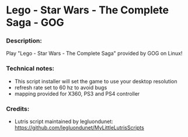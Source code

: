 # Lego - Star  Wars - The Complete Saga - GOG
### Description:
Play "Lego - Star Wars - The Complete Saga" provided by GOG on Linux!
### Technical notes:
- This script installer will set the game to use your desktop resolution
- refresh rate set to 60 hz to avoid bugs
- mapping provided for X360, PS3 and PS4 controller
### Credits:
- Lutris script maintained by legluondunet: https://github.com/legluondunet/MyLittleLutrisScripts
